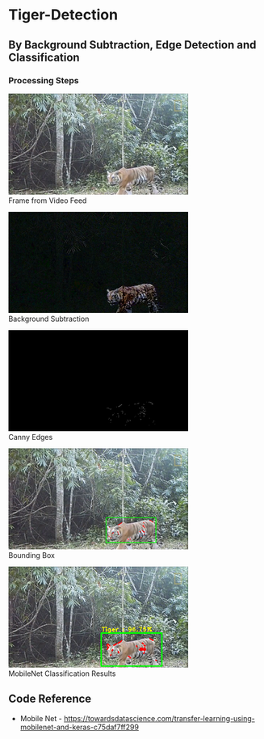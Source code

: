 # Tiger-Detection
## By Background Subtraction, Edge Detection and Classification

### Processing Steps
<p>
<img src="results/Frame.png" height="200"><br>
Frame from Video Feed
</p>
<p>
<img src="results/Back_subt.png" height="200"><br>
Background Subtraction
</p>
<p>
<img src="results/Edged.png" height="200"><br>
Canny Edges
</p>
<p>
<img src="results/Bounded.png" height="200"><br>
Bounding Box
</p>
<p>
<img src="results/MobileNet.png" height="200"><br>
MobileNet Classification Results
</p>

## Code Reference
* Mobile Net - https://towardsdatascience.com/transfer-learning-using-mobilenet-and-keras-c75daf7ff299